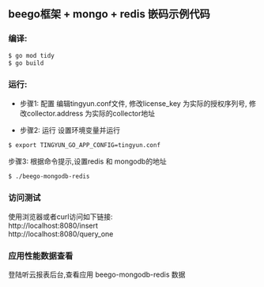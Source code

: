 ## beego框架 + mongo + redis 嵌码示例代码

### 编译:
```bash
$ go mod tidy
$ go build
```
### 运行:
* 步骤1: 配置
  编辑tingyun.conf文件, 修改license_key 为实际的授权序列号, 修改collector.address 为实际的collector地址

* 步骤2: 运行
  设置环境变量并运行
```bash
$ export TINGYUN_GO_APP_CONFIG=tingyun.conf
```
  步骤3: 根据命令提示,设置redis 和 mongodb的地址
```bash
$ ./beego-mongodb-redis
```

### 访问测试
  使用浏览器或者curl访问如下链接: <br/>
  http://localhost:8080/insert <br/>
  http://localhost:8080/query_one 
  
  

### 应用性能数据查看
  登陆听云报表后台,查看应用 beego-mongodb-redis 数据

